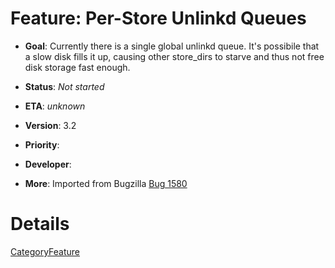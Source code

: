 # Feature: Per-Store Unlinkd Queues

  - **Goal**: Currently there is a single global unlinkd queue. It's
    possibile that a slow disk fills it up, causing other store\_dirs to
    starve and thus not free disk storage fast enough.

  - **Status**: *Not started*

  - **ETA**: *unknown*

  - **Version**: 3.2

  - **Priority**:

  - **Developer**:

  - **More**: Imported from Bugzilla
    [Bug 1580](https://bugs.squid-cache.org/show_bug.cgi?id=1580)

# Details

[CategoryFeature](/CategoryFeature)
